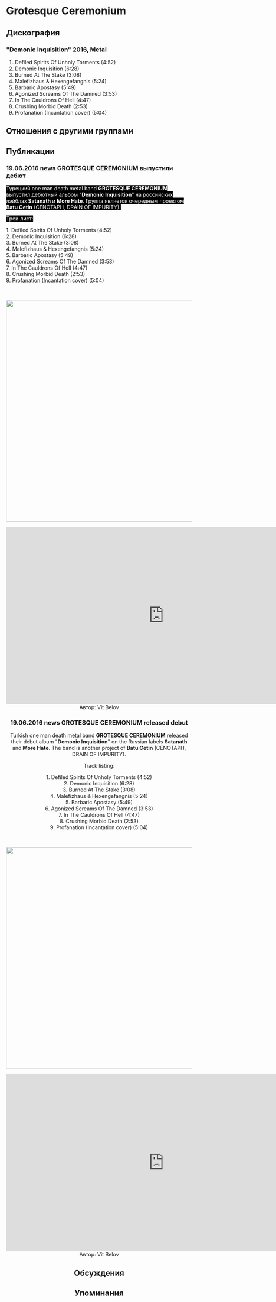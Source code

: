 # Grotesque Ceremonium



## Дискография

### "Demonic Inquisition" 2016, Metal

1. Defiled Spirits Of Unholy Torments (4:52)
2. Demonic Inquisition (6:28)
3. Burned At The Stake (3:08)
4. Malefizhaus & Hexengefangnis (5:24)
5. Barbaric Apostasy (5:49)
6. Agonized Screams Of The Damned (3:53)
7. In The Cauldrons Of Hell (4:47)
8. Crushing Morbid Death (2:53)
9. Profanation (Incantation cover) (5:04)


## Отношения с другими группами


## Публикации

### 19.06.2016 news GROTESQUE CEREMONIUM выпустили дебют

<p><font color="#ffffff" style="background-color: rgb(0, 0, 0);">Турецкий one man death metal band <strong>GROTESQUE CEREMONIUM</strong> выпустил дебютный альбом "<strong>Demonic Inquisition</strong>" на российских лэйблах<strong> Satanath</strong> и <strong>More Hate</strong>. Группа является очередным проектом <strong>Batu Cetin</strong> (CENOTAPH, DRAIN OF IMPURITY).</font></p><p><font color="#ffffff" style="background-color: rgb(0, 0, 0);">Трек-лист:</font></p><p>1. Defiled Spirits Of Unholy Torments (4:52)<br>2. Demonic Inquisition (6:28)<br>3. Burned At The Stake (3:08)<br>4. Malefizhaus & Hexengefangnis (5:24)<br>5. Barbaric Apostasy (5:49)<br>6. Agonized Screams Of The Damned (3:53)<br>7. In The Cauldrons Of Hell (4:47)<br>8. Crushing Morbid Death (2:53)<br>9. Profanation (Incantation cover) (5:04)</p><p>&nbsp;<center><img width="600" height="600" src="/images/news_rus/2016.06/29413.jpg" border="0"></p><p><center><iframe width="854" height="480" src="https://www.youtube.com/embed/fTMjp-z-1HA" frameborder="0" allowfullscreen></iframe>
Автор: Vit Belov

### 19.06.2016 news GROTESQUE CEREMONIUM released debut

<p>Turkish one man death metal band <strong>GROTESQUE CEREMONIUM</strong> released their debut album "<strong>Demonic Inquisition</strong>" on the Russian labels <strong>Satanath</strong> and<strong> More Hate</strong>. The band is another project of <strong>Batu Cetin</strong> (CENOTAPH, DRAIN OF IMPURITY).</p><p>Track listing:</p><p>1. Defiled Spirits Of Unholy Torments (4:52)<br>2. Demonic Inquisition (6:28)<br>3. Burned At The Stake (3:08)<br>4. Malefizhaus & Hexengefangnis (5:24)<br>5. Barbaric Apostasy (5:49)<br>6. Agonized Screams Of The Damned (3:53)<br>7. In The Cauldrons Of Hell (4:47)<br>8. Crushing Morbid Death (2:53)<br>9. Profanation (Incantation cover) (5:04)</p><p>&nbsp;<center><img width="600" height="600" src="/images/news_rus/2016.06/29413.jpg" border="0"><p></p><p><center><iframe width="854" height="480" src="https://www.youtube.com/embed/fTMjp-z-1HA" frameborder="0" allowfullscreen=""></iframe></center></center>
Автор: Vit Belov


## Обсуждения


## Упоминания

